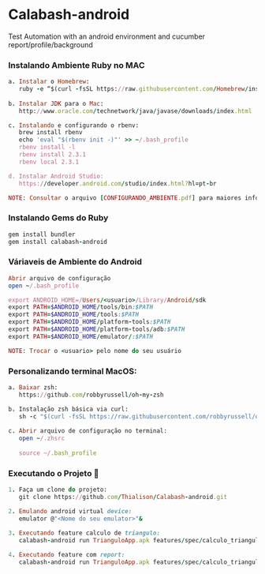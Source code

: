 # Calabash-android
Test Automation with an android environment and cucumber report/profile/background


### Instalando Ambiente Ruby no MAC

```ruby
a. Instalar o Homebrew:
   ruby -e “$(curl -fsSL https://raw.githubusercontent.com/Homebrew/install/master/install)”
   
b. Instalar JDK para o Mac:
   http://www.oracle.com/technetwork/java/javase/downloads/index.html

c. Instalando e configurando o rbenv:
   brew install rbenv
   echo 'eval "$(rbenv init -)"' >> ~/.bash_profile
   rbenv install -l
   rbenv install 2.3.1
   rbenv local 2.3.1

d. Instalar Android Studio:
   https://developer.android.com/studio/index.html?hl=pt-br

NOTE: Consultar o arquivo [CONFIGURANDO_AMBIENTE.pdf] para maiores informações
```

### Instalando Gems do Ruby

```ruby
gem install bundler
gem install calabash-android
```

### Váriaveis de Ambiente do Android

```ruby
Abrir arquivo de configuração
open ~/.bash_profile

export ANDROID_HOME=/Users/<usuario>/Library/Android/sdk
export PATH=$ANDROID_HOME/tools/bin:$PATH
export PATH=$ANDROID_HOME/tools:$PATH
export PATH=$ANDROID_HOME/platform-tools:$PATH
export PATH=$ANDROID_HOME/platform-tools/adb:$PATH
export PATH=$ANDROID_HOME/emulator/:$PATH

NOTE: Trocar o <usuario> pelo nome do seu usuário
```

### Personalizando terminal MacOS:

```ruby
a. Baixar zsh:
   https://github.com/robbyrussell/oh-my-zsh

b. Instalação zsh básica via curl:
   sh -c "$(curl -fsSL https://raw.githubusercontent.com/robbyrussell/oh-my-zsh/master/tools/install.sh)"
   
c. Abrir arquivo de configuração no terminal:
   open ~/.zhsrc
   
   source ~/.bash_profile
```

### Executando o Projeto :dart:

```ruby
1. Faça um clone do projeto:
   git clone https://github.com/Thialison/Calabash-android.git

2. Emulando android virtual device: 
   emulator @"<Nome do seu emulator>"&

3. Executando feature calculo de triangulo: 
   calabash-android run TrianguloApp.apk features/spec/calculo_triangulo.feature
   
4. Executando feature com report: 
   calabash-android run TrianguloApp.apk features/spec/calculo_triangulo.feature -p report
```
